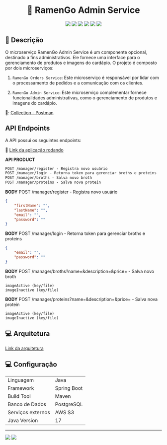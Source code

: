 <h1 align="center"> 🍜 RamenGo Admin Service </h1>
<p align="center">
     <a alt="Java">
        <img src="https://img.shields.io/badge/Java-ED8B00?style=for-the-badge&logo=openjdk&logoColor=white" />
    </a>
  <a alt="Maven">
    <img src="https://img.shields.io/badge/Apache%20Maven-C71A36?style=for-the-badge&logo=Apache%20Maven&logoColor=white"/>
  </a>
    <a alt="Postgres">
        <img src="https://img.shields.io/badge/postgres-%23316192.svg?style=for-the-badge&logo=postgresql&logoColor=white" />
    </a>
    <a alt="Spring">
        <img src="	https://img.shields.io/badge/Spring-6DB33F?style=for-the-badge&logo=spring&logoColor=white" />
    </a>
    <a alt="Spring Security">
        <img src="https://img.shields.io/badge/Spring_Security-6DB33F?style=for-the-badge&logo=Spring-Security&logoColor=white" />
    </a>
    <a alt="AWS S3">
        <img src="https://img.shields.io/badge/Amazon_AWS-232F3E?style=for-the-badge&logo=amazon-aws&logoColor=white">
    </a>
</p>
<h2>📝 Descrição </h2>
O microserviço RamenGo Admin Service é um componente opcional, destinado a fins administrativos. Ele fornece uma interface para o gerenciamento de produtos e imagens do cardápio.
O projeto é composto por dois microserviços:

1. `RamenGo Orders Service`: Este microserviço é responsável por lidar com o processamento de pedidos e a comunicação com os clientes.

2. `RamenGo Admin Service`: Este microserviço complementar fornece funcionalidades administrativas, como o gerenciamento de produtos e imagens do cardápio.

 📮: [Collection - Postman](ramenGO-admin.postman_collection.json)

 ## API Endpoints
A API possui os seguintes endpoints:

🛫 [Link da aplicação rodando](https://ramengo-manager.onrender.com)

**API PRODUCT**
```markdown
POST /manager/register - Registra novo usuário
POST /manager/login - Retorna token para gerenciar broths e proteins
POST /manager/broths - Salva novo broth
POST /manager/proteins - Salva nova protein
```

**BODY**
POST /manager/register - Registra novo usuário
```json
{
    "firstName": "",
    "lastName": "",
    "email": "",
    "password": ""
}
```

**BODY**
POST /manager/login - Retorna token para gerenciar broths e proteins
```json
{
    "email": "",
    "password": ""
}
```

**BODY**
POST /manager/broths?name=&description=&price= - Salva novo broth
```form-data
imageActive (key/file)
imageInactive (key/file)
```

**BODY**
POST /manager/proteins?name=&description=&price= - Salva nova protein
```form-data
imageActive (key/file)
imageInactive (key/file)
```

<h2>💻 Arquitetura</h2>

[Link da arquitetura](https://whimsical.com/ramengo-manager-MFvVrQP2hQkJ9pkwq2nbYT)

<h2>💻 Configuração</h2>

<table align="center">
	<td>Linguagem</td>
	<td>Java</td>
</tr>
<tr>
	<td>Framework</td>
	<td>Spring Boot</td>
</tr>
<tr>
	<td>Build Tool</td>
	<td>Maven</td>
</tr>
<tr>
	<td>Banco de Dados</td>
	<td>PostgreSQL</td>
</tr>
<tr>
	<td>Serviços externos</td>
	<td>AWS S3</td>
</tr>
<tr>
	<td>Java Version</td>
	<td>17</td>
</tr>
</table>

<hr> 
<a href = "mailto:contatodeboravicente@gmail.com"><img src="https://img.shields.io/badge/-Gmail-%23333?style=for-the-badge&logo=gmail&logoColor=white" target="_blank"></a>
<a href="https://www.linkedin.com/in/deborasilvadlvs" target="_blank"><img src="https://img.shields.io/badge/-LinkedIn-%230077B5?style=for-the-badge&logo=linkedin&logoColor=white" target="_blank"></a> 
